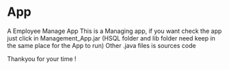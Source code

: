 # App
A Employee Manage App
This is a Managing app, 
if you want check the app just click in Management_App.jar
(HSQL folder and lib folder need keep in the same place for the App to run)
Other  .java  files is sources code

Thankyou for your time !
